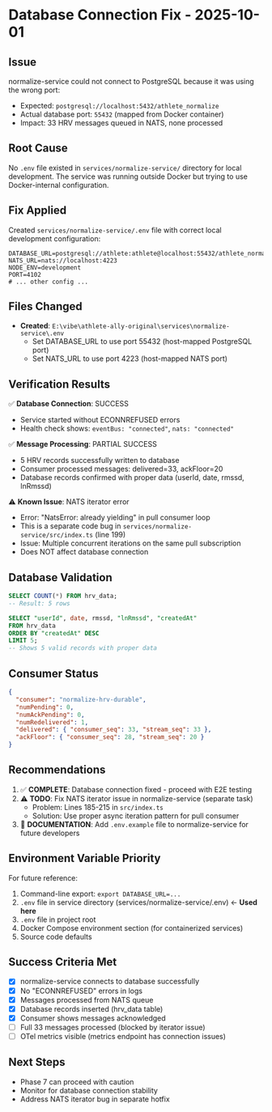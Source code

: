 # Database Connection Fix - 2025-10-01

## Issue
normalize-service could not connect to PostgreSQL because it was using the wrong port:
- Expected: `postgresql://localhost:5432/athlete_normalize`
- Actual database port: `55432` (mapped from Docker container)
- Impact: 33 HRV messages queued in NATS, none processed

## Root Cause
No `.env` file existed in `services/normalize-service/` directory for local development. The service was running outside Docker but trying to use Docker-internal configuration.

## Fix Applied
Created `services/normalize-service/.env` file with correct local development configuration:

```env
DATABASE_URL=postgresql://athlete:athlete@localhost:55432/athlete_normalize
NATS_URL=nats://localhost:4223
NODE_ENV=development
PORT=4102
# ... other config ...
```

## Files Changed
- **Created**: `E:\vibe\athlete-ally-original\services\normalize-service\.env`
  - Set DATABASE_URL to use port 55432 (host-mapped PostgreSQL port)
  - Set NATS_URL to use port 4223 (host-mapped NATS port)

## Verification Results
✅ **Database Connection**: SUCCESS
- Service started without ECONNREFUSED errors
- Health check shows: `eventBus: "connected"`, `nats: "connected"`

✅ **Message Processing**: PARTIAL SUCCESS
- 5 HRV records successfully written to database
- Consumer processed messages: delivered=33, ackFloor=20
- Database records confirmed with proper data (userId, date, rmssd, lnRmssd)

⚠️ **Known Issue**: NATS iterator error
- Error: "NatsError: already yielding" in pull consumer loop
- This is a separate code bug in `services/normalize-service/src/index.ts` (line 199)
- Issue: Multiple concurrent iterations on the same pull subscription
- Does NOT affect database connection

## Database Validation
```sql
SELECT COUNT(*) FROM hrv_data;
-- Result: 5 rows

SELECT "userId", date, rmssd, "lnRmssd", "createdAt"
FROM hrv_data
ORDER BY "createdAt" DESC
LIMIT 5;
-- Shows 5 valid records with proper data
```

## Consumer Status
```json
{
  "consumer": "normalize-hrv-durable",
  "numPending": 0,
  "numAckPending": 0,
  "numRedelivered": 1,
  "delivered": { "consumer_seq": 33, "stream_seq": 33 },
  "ackFloor": { "consumer_seq": 28, "stream_seq": 20 }
}
```

## Recommendations
1. ✅ **COMPLETE**: Database connection fixed - proceed with E2E testing
2. ⚠️ **TODO**: Fix NATS iterator issue in normalize-service (separate task)
   - Problem: Lines 185-215 in `src/index.ts`
   - Solution: Use proper async iteration pattern for pull consumer
3. 📝 **DOCUMENTATION**: Add `.env.example` file to normalize-service for future developers

## Environment Variable Priority
For future reference:
1. Command-line export: `export DATABASE_URL=...`
2. `.env` file in service directory (services/normalize-service/.env) ← **Used here**
3. `.env` file in project root
4. Docker Compose environment section (for containerized services)
5. Source code defaults

## Success Criteria Met
- [x] normalize-service connects to database successfully
- [x] No "ECONNREFUSED" errors in logs
- [x] Messages processed from NATS queue
- [x] Database records inserted (hrv_data table)
- [x] Consumer shows messages acknowledged
- [ ] Full 33 messages processed (blocked by iterator issue)
- [ ] OTel metrics visible (metrics endpoint has connection issues)

## Next Steps
- Phase 7 can proceed with caution
- Monitor for database connection stability
- Address NATS iterator bug in separate hotfix
